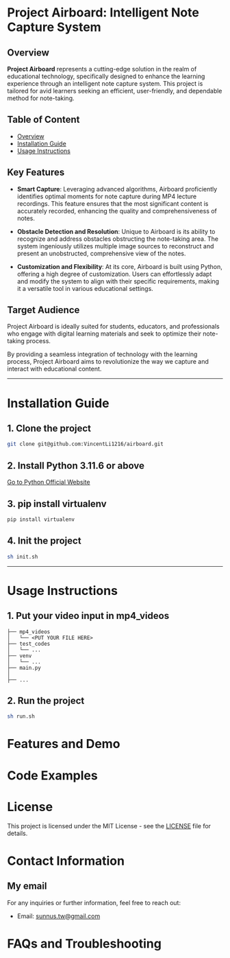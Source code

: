 # Project Airboard: Intelligent Note Capture System

## Overview
**Project Airboard** represents a cutting-edge solution in the realm of educational technology, specifically designed to enhance the learning experience through an intelligent note capture system. This project is tailored for avid learners seeking an efficient, user-friendly, and dependable method for note-taking.

## Table of Content
- [Overview](#overview)
- [Installation Guide](#Installation-Guide)
- [Usage Instructions](#Usage-Instructions)

## Key Features
- **Smart Capture**: Leveraging advanced algorithms, Airboard proficiently identifies optimal moments for note capture during MP4 lecture recordings. This feature ensures that the most significant content is accurately recorded, enhancing the quality and comprehensiveness of notes.
    
- **Obstacle Detection and Resolution**: Unique to Airboard is its ability to recognize and address obstacles obstructing the note-taking area. The system ingeniously utilizes multiple image sources to reconstruct and present an unobstructed, comprehensive view of the notes.
    
- **Customization and Flexibility**: At its core, Airboard is built using Python, offering a high degree of customization. Users can effortlessly adapt and modify the system to align with their specific requirements, making it a versatile tool in various educational settings.
    

## Target Audience
Project Airboard is ideally suited for students, educators, and professionals who engage with digital learning materials and seek to optimize their note-taking process.

By providing a seamless integration of technology with the learning process, Project Airboard aims to revolutionize the way we capture and interact with educational content.

---

# Installation Guide

## 1. Clone the project
```sh
git clone git@github.com:VincentLi1216/airboard.git
```

## 2. Install Python 3.11.6 or above
[Go to Python Official Website](https://www.python.org/downloads/)
## 3. pip install virtualenv
```sh
pip install virtualenv
```

## 4. Init the project
```sh
sh init.sh
```

---
# Usage Instructions
## 1. Put your video input in mp4_videos
```
├── mp4_videos
│   └── <PUT YOUR FILE HERE>
├── test_codes
│   └── ...
├── venv
│   └── ...
├── main.py
│
├── ...
```

## 2. Run the project
```sh
sh run.sh
```
# Features and Demo
# Code Examples

# License

This project is licensed under the MIT License - see the [LICENSE](LICENSE) file for details.

# Contact Information
## My email
For any inquiries or further information, feel free to reach out: 
- Email: [sunnus.tw@gmail.com](mailto:sunnus.tw@gmail.com)

# FAQs and Troubleshooting

  

